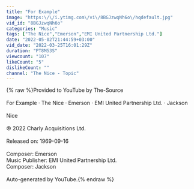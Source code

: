 ```yaml
---
title: "For Example"
image: "https:\/\/i.ytimg.com\/vi\/8BGJzwqNh6o\/hqdefault.jpg"
vid_id: "8BGJzwqNh6o"
categories: "Music"
tags: ["The Nice","Emerson","EMI United Partnership Ltd."]
date: "2022-05-02T21:44:59+03:00"
vid_date: "2022-03-25T16:01:29Z"
duration: "PT8M53S"
viewcount: "107"
likeCount: "5"
dislikeCount: ""
channel: "The Nice - Topic"
---
```

{% raw %}Provided to YouTube by The-Source<br /><br />For Example · The Nice · Emerson · EMI United Partnership Ltd. · Jackson<br /><br />Nice<br /><br />℗ 2022 Charly Acquisitions Ltd.<br /><br />Released on: 1969-09-16<br /><br />Composer: Emerson<br />Music  Publisher: EMI United Partnership Ltd.<br />Composer: Jackson<br /><br />Auto-generated by YouTube.{% endraw %}
